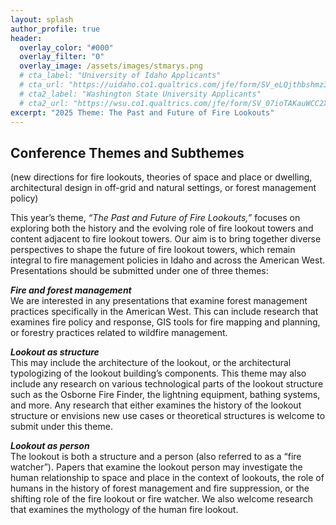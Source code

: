 ```yaml
---
layout: splash
author_profile: true
header:
  overlay_color: "#000"
  overlay_filter: "0"
  overlay_image: /assets/images/stmarys.png
  # cta_label: "University of Idaho Applicants"
  # cta_url: "https://uidaho.co1.qualtrics.com/jfe/form/SV_eLQjthbshmz3bNz"
  # cta2_label: "Washington State University Applicants"
  # cta2_url: "https://wsu.co1.qualtrics.com/jfe/form/SV_07ioTAKauWCC2X3"
excerpt: "2025 Theme: The Past and Future of Fire Lookouts"
---
```


## **Conference Themes and Subthemes**

(new directions for fire lookouts, theories of space and place or dwelling, architectural design in off-grid and natural settings, or forest management policy)

This year’s theme, *“The Past and Future of Fire Lookouts,”* focuses on exploring both the history and the evolving role of fire lookout towers and content adjacent to fire lookout towers. Our aim is to bring together diverse perspectives to shape the future of fire lookout towers, which remain integral to fire management policies in Idaho and across the American West. Presentations should be submitted under one of three themes: 

***Fire and forest management***  
We are interested in any presentations that examine forest management practices specifically in the American West. This can include research that examines fire policy and response, GIS tools for fire mapping and planning, or forestry practices related to wildfire management. 

***Lookout as structure***  
This may include the architecture of the lookout, or the architectural typologizing of the lookout building’s components. This theme may also include any research on various technological parts of the lookout structure such as the Osborne Fire Finder, the lightning equipment, bathing systems, and more. Any research that either examines the history of the lookout structure or envisions new use cases or theoretical structures is welcome to submit under this theme. 

***Lookout as person***  
The lookout is both a structure and a person (also referred to as a “fire watcher”). Papers that examine the lookout person may investigate the human relationship to space and place in the context of lookouts, the role of humans in the history of forest management and fire suppression, or the shifting role of the fire lookout or fire watcher. We also welcome research that examines the mythology of the human fire lookout. 

